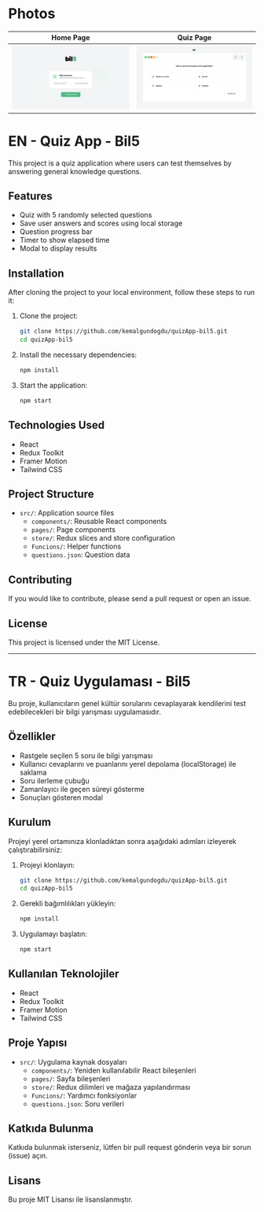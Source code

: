 # Photos
Home Page                 |  Quiz Page
:-------------------------:|:-------------------------:
![](./homePage.png)  |  ![](./quizPage.png)
 
# EN - Quiz App - Bil5

This project is a quiz application where users can test themselves by answering general knowledge questions.

## Features

- Quiz with 5 randomly selected questions
- Save user answers and scores using local storage
- Question progress bar
- Timer to show elapsed time
- Modal to display results

## Installation

After cloning the project to your local environment, follow these steps to run it:

1. Clone the project:
    ```bash
    git clone https://github.com/kemalgundogdu/quizApp-bil5.git
    cd quizApp-bil5
    ```

2. Install the necessary dependencies:
    ```bash
    npm install
    ```

3. Start the application:
    ```bash
    npm start
    ```

## Technologies Used

- React
- Redux Toolkit
- Framer Motion
- Tailwind CSS

## Project Structure

- `src/`: Application source files
  - `components/`: Reusable React components
  - `pages/`: Page components
  - `store/`: Redux slices and store configuration
  - `Funcions/`: Helper functions
  - `questions.json`: Question data

## Contributing

If you would like to contribute, please send a pull request or open an issue.

## License

This project is licensed under the MIT License.

---

# TR - Quiz Uygulaması - Bil5

Bu proje, kullanıcıların genel kültür sorularını cevaplayarak kendilerini test edebilecekleri bir bilgi yarışması uygulamasıdır.

## Özellikler

- Rastgele seçilen 5 soru ile bilgi yarışması
- Kullanıcı cevaplarını ve puanlarını yerel depolama (localStorage) ile saklama
- Soru ilerleme çubuğu
- Zamanlayıcı ile geçen süreyi gösterme
- Sonuçları gösteren modal

## Kurulum

Projeyi yerel ortamınıza klonladıktan sonra aşağıdaki adımları izleyerek çalıştırabilirsiniz:

1. Projeyi klonlayın:
    ```bash
    git clone https://github.com/kemalgundogdu/quizApp-bil5.git
    cd quizApp-bil5
    ```

2. Gerekli bağımlılıkları yükleyin:
    ```bash
    npm install
    ```

3. Uygulamayı başlatın:
    ```bash
    npm start
    ```

## Kullanılan Teknolojiler

- React
- Redux Toolkit
- Framer Motion
- Tailwind CSS

## Proje Yapısı

- `src/`: Uygulama kaynak dosyaları
  - `components/`: Yeniden kullanılabilir React bileşenleri
  - `pages/`: Sayfa bileşenleri
  - `store/`: Redux dilimleri ve mağaza yapılandırması
  - `Funcions/`: Yardımcı fonksiyonlar
  - `questions.json`: Soru verileri

## Katkıda Bulunma

Katkıda bulunmak isterseniz, lütfen bir pull request gönderin veya bir sorun (issue) açın.

## Lisans

Bu proje MIT Lisansı ile lisanslanmıştır.
